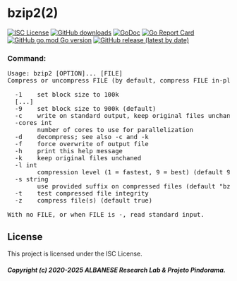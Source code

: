 # bzip2(2)
[![ISC License](http://img.shields.io/badge/license-ISC-blue.svg)](https://github.com/pedroalbanese/bzip2/blob/master/LICENSE.md)
[![GitHub downloads](https://img.shields.io/github/downloads/pedroalbanese/bzip2/total.svg?logo=github&logoColor=white)](https://github.com/pedroalbanese/bzip2/releases)
[![GoDoc](https://godoc.org/github.com/pedroalbanese/bzip2?status.png)](http://godoc.org/github.com/pedroalbanese/bzip2)
[![Go Report Card](https://goreportcard.com/badge/github.com/pedroalbanese/bzip2)](https://goreportcard.com/report/github.com/pedroalbanese/bzip2)
[![GitHub go.mod Go version](https://img.shields.io/github/go-mod/go-version/pedroalbanese/bzip2)](https://golang.org)
[![GitHub release (latest by date)](https://img.shields.io/github/v/release/pedroalbanese/bzip2)](https://github.com/pedroalbanese/bzip2/releases)
### Command:
<pre>Usage: bzip2 [OPTION]... [FILE]
Compress or uncompress FILE (by default, compress FILE in-place).

  -1    set block size to 100k
  [...]
  -9    set block size to 900k (default)
  -c    write on standard output, keep original files unchanged
  -cores int
        number of cores to use for parallelization
  -d    decompress; see also -c and -k
  -f    force overwrite of output file
  -h    print this help message
  -k    keep original files unchaned
  -l int
        compression level (1 = fastest, 9 = best) (default 9)
  -s string
        use provided suffix on compressed files (default "bz2")
  -t    test compressed file integrity
  -z    compress file(s) (default true)

With no FILE, or when FILE is -, read standard input.</pre>

## License

This project is licensed under the ISC License.

##### Copyright (c) 2020-2025 ALBANESE Research Lab & Projeto Pindorama.
